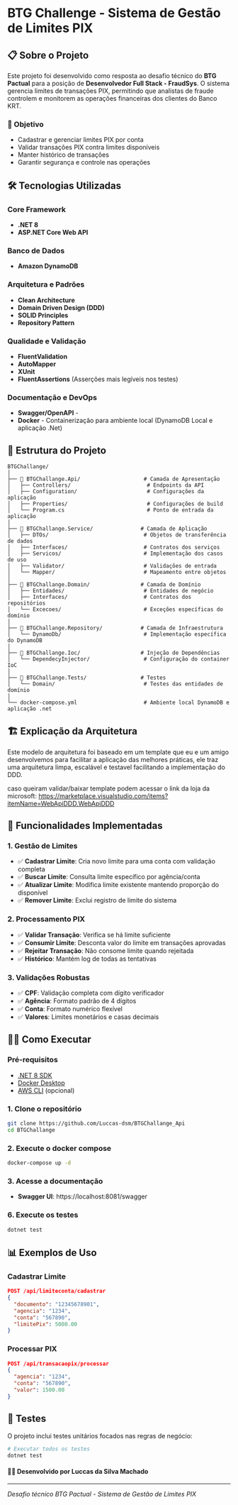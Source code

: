 # BTG Challenge - Sistema de Gestão de Limites PIX

## 📋 Sobre o Projeto

Este projeto foi desenvolvido como resposta ao desafio técnico do **BTG Pactual** para a posição de **Desenvolvedor Full Stack - FraudSys**. O sistema gerencia limites de transações PIX, permitindo que analistas de fraude controlem e monitorem as operações financeiras dos clientes do Banco KRT.

### 🎯 Objetivo

- Cadastrar e gerenciar limites PIX por conta
- Validar transações PIX contra limites disponíveis
- Manter histórico de transações
- Garantir segurança e controle nas operações

## 🛠️ Tecnologias Utilizadas

### **Core Framework**

- **.NET 8**
- **ASP.NET Core Web API**

### **Banco de Dados**

- **Amazon DynamoDB**

### **Arquitetura e Padrões**

- **Clean Architecture**
- **Domain Driven Design (DDD)**
- **SOLID Principles**
- **Repository Pattern**

### **Qualidade e Validação**

- **FluentValidation**
- **AutoMapper**
- **XUnit**
- **FluentAssertions** (Asserções mais legíveis nos testes)

### **Documentação e DevOps**

- **Swagger/OpenAPI** -
- **Docker** - Containerização para ambiente local (DynamoDB Local e aplicação .Net)

## 📁 Estrutura do Projeto

```
BTGChallange/
│
├── 📂 BTGChallange.Api/                    # Camada de Apresentação
│   ├── Controllers/                        # Endpoints da API
│   ├── Configuration/                      # Configurações da aplicação
│   ├── Properties/                         # Configurações de build
│   └── Program.cs                          # Ponto de entrada da aplicação
│
├── 📂 BTGChallange.Service/               # Camada de Aplicação
│   ├── DTOs/                              # Objetos de transferência de dados
│   ├── Interfaces/                        # Contratos dos serviços
│   ├── Servicos/                          # Implementação dos casos de uso
│   ├── Validator/                         # Validações de entrada
│   └── Mapper/                            # Mapeamento entre objetos
│
├── 📂 BTGChallange.Domain/                # Camada de Domínio
│   ├── Entidades/                         # Entidades de negócio
│   ├── Interfaces/                        # Contratos dos repositórios
│   └── Excecoes/                          # Exceções específicas do domínio
│
├── 📂 BTGChallange.Repository/            # Camada de Infraestrutura
│   └── DynamoDb/                          # Implementação específica do DynamoDB
│
├── 📂 BTGChallange.Ioc/                   # Injeção de Dependências
│   └── DependecyInjector/                 # Configuração do container IoC
│
├── 📂 BTGChallange.Tests/                 # Testes
│   └── Domain/                            # Testes das entidades de domínio
│
└── docker-compose.yml                     # Ambiente local DynamoDB e aplicação .net
```

## 🏗️ Explicação da Arquitetura

Este modelo de arquitetura foi baseado em um template que eu e um amigo desenvolvemos para facilitar a aplicação das melhores práticas, ele traz uma arquitetura limpa, escalável e testavel facilitando a implementação do DDD.

caso queiram validar/baixar template podem acessar o link da loja da microsoft:
https://marketplace.visualstudio.com/items?itemName=WebApiDDD.WebApiDDD

## 🚀 Funcionalidades Implementadas

### **1. Gestão de Limites**

- ✅ **Cadastrar Limite**: Cria novo limite para uma conta com validação completa
- ✅ **Buscar Limite**: Consulta limite específico por agência/conta
- ✅ **Atualizar Limite**: Modifica limite existente mantendo proporção do disponível
- ✅ **Remover Limite**: Exclui registro de limite do sistema

### **2. Processamento PIX**

- ✅ **Validar Transação**: Verifica se há limite suficiente
- ✅ **Consumir Limite**: Desconta valor do limite em transações aprovadas
- ✅ **Rejeitar Transação**: Não consome limite quando rejeitada
- ✅ **Histórico**: Mantém log de todas as tentativas

### **3. Validações Robustas**

- ✅ **CPF**: Validação completa com dígito verificador
- ✅ **Agência**: Formato padrão de 4 dígitos
- ✅ **Conta**: Formato numérico flexível
- ✅ **Valores**: Limites monetários e casas decimais

## 🏃‍♂️ Como Executar

### **Pré-requisitos**

- [.NET 8 SDK](https://dotnet.microsoft.com/download/dotnet/8.0)
- [Docker Desktop](https://www.docker.com/products/docker-desktop)
- [AWS CLI](https://aws.amazon.com/cli/) (opcional)

### **1. Clone o repositório**

```bash
git clone https://github.com/Luccas-dsm/BTGChallange_Api
cd BTGChallange
```

### **2. Execute o docker compose**

```bash
docker-compose up -d
```

### **3. Acesse a documentação**

- **Swagger UI**: https://localhost:8081/swagger

### **6. Execute os testes**

```bash
dotnet test
```

## 📊 Exemplos de Uso

### **Cadastrar Limite**

```json
POST /api/limiteconta/cadastrar
{
  "documento": "12345678901",
  "agencia": "1234",
  "conta": "567890",
  "limitePix": 5000.00
}
```

### **Processar PIX**

```json
POST /api/transacaopix/processar
{
  "agencia": "1234",
  "conta": "567890",
  "valor": 1500.00
}
```

## 🧪 Testes

O projeto inclui testes unitários focados nas regras de negócio:

```bash
# Executar todos os testes
dotnet test

```

#### 👨‍💻 Desenvolvido por Luccas da Silva Machado

---

_Desafio técnico BTG Pactual - Sistema de Gestão de Limites PIX_
